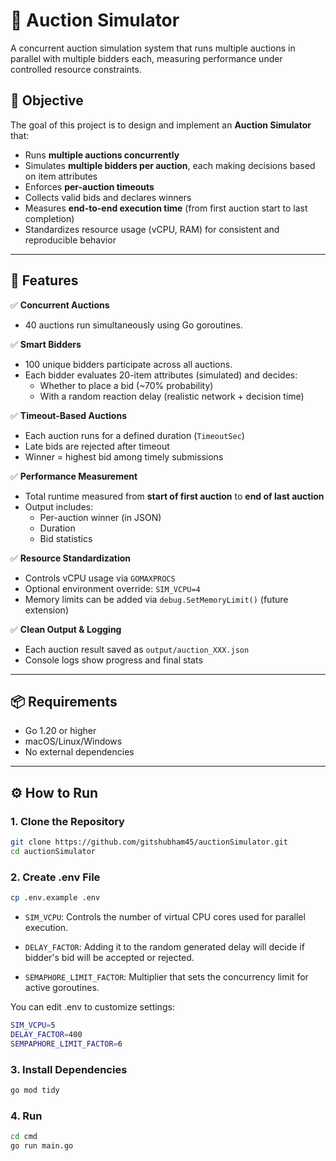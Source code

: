 # 🎯 Auction Simulator

A concurrent auction simulation system that runs multiple auctions in parallel with multiple bidders each, measuring performance under controlled resource constraints.

## 📌 Objective

The goal of this project is to design and implement an **Auction Simulator** that:

- Runs **multiple auctions concurrently**
- Simulates **multiple bidders per auction**, each making decisions based on item attributes
- Enforces **per-auction timeouts**
- Collects valid bids and declares winners
- Measures **end-to-end execution time** (from first auction start to last completion)
- Standardizes resource usage (vCPU, RAM) for consistent and reproducible behavior

---

## 🔧 Features

✅ **Concurrent Auctions**  
- 40 auctions run simultaneously using Go goroutines.

✅ **Smart Bidders**  
- 100 unique bidders participate across all auctions.
- Each bidder evaluates 20-item attributes (simulated) and decides:
  - Whether to place a bid (~70% probability)
  - With a random reaction delay (realistic network + decision time)

✅ **Timeout-Based Auctions**  
- Each auction runs for a defined duration (`TimeoutSec`)
- Late bids are rejected after timeout
- Winner = highest bid among timely submissions

✅ **Performance Measurement**  
- Total runtime measured from **start of first auction** to **end of last auction**
- Output includes:
  - Per-auction winner (in JSON)
  - Duration
  - Bid statistics

✅ **Resource Standardization**  
- Controls vCPU usage via `GOMAXPROCS`
- Optional environment override: `SIM_VCPU=4`
- Memory limits can be added via `debug.SetMemoryLimit()` (future extension)

✅ **Clean Output & Logging**  
- Each auction result saved as `output/auction_XXX.json`
- Console logs show progress and final stats

---

## 📦 Requirements

- Go 1.20 or higher
- macOS/Linux/Windows
- No external dependencies

---

## ⚙️ How to Run

### 1. Clone the Repository

```bash
git clone https://github.com/gitshubham45/auctionSimulator.git
cd auctionSimulator
```

### 2.  Create .env File
```bash
cp .env.example .env
```

- `SIM_VCPU`: Controls the number of virtual CPU cores used for parallel execution.
- `DELAY_FACTOR`: Adding it to the random generated delay will decide if bidder's bid will be accepted or rejected.

- `SEMAPHORE_LIMIT_FACTOR`: Multiplier that sets the concurrency limit for active goroutines.

You can edit .env to customize settings:
```bash
SIM_VCPU=5
DELAY_FACTOR=400
SEMPAPHORE_LIMIT_FACTOR=6
```
### 3. Install Dependencies
```bash
go mod tidy
```
### 4. Run 
```bash
cd cmd
go run main.go
```